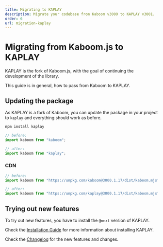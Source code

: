 ```yaml
---
title: Migrating to KAPLAY
description: Migrate your codebase from Kaboom v3000 to KAPLAY v3001.
order: 6
url: migration-kaplay
---
```


# Migrating from Kaboom.js to KAPLAY

KAPLAY is the fork of Kaboom.js, with the goal of continuing the development of
the library.

This guide is in general, how to pass from Kaboom to KAPLAY.

## Updating the package

As KAPLAY is a fork of Kaboom, you can update the package in your project to
`kaplay` and everything should work as before.

```sh
npm install kaplay
```

```js
// before:
import kaboom from "kaboom";

// after:
import kaboom from "kaplay";
```

### CDN

```js
// before:
import kaboom from "https://unpkg.com/kaboom@3000.1.17/dist/kaboom.mjs";

// after:
import kaboom from "https://unpkg.com/kaplay@3000.1.17/dist/kaboom.mjs";
```

## Trying out new features

To try out new features, you have to install the `@next` version of KAPLAY.

Check the [Installation Guide](/guides/install) for more information about
installing KAPLAY.

Check the
[Changelog](https://github.com/kaplayjs/kaplay/blob/master/CHANGELOG.md#v30010)
for the new features and changes.
